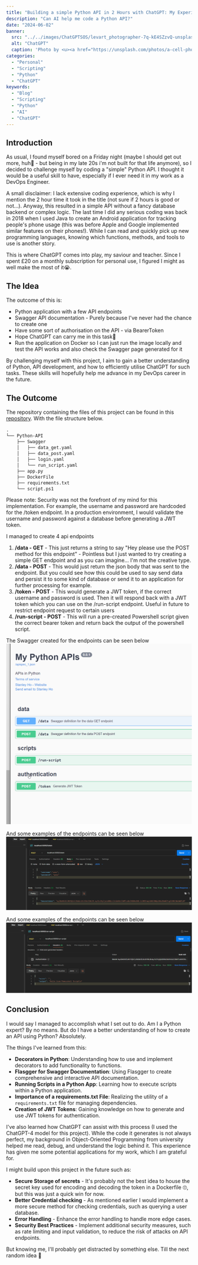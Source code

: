 ```yaml
---
title: "Building a simple Python API in 2 Hours with ChatGPT: My Experience"
description: "Can AI help me code a Python API?"
date: "2024-06-02"
banner:
  src: "../../images/ChatGPTSOS/levart_photographer-7q-kE4SZzvQ-unsplash.jpg"
  alt: "ChatGPT"
  caption: 'Photo by <u><a href="https://unsplash.com/photos/a-cell-phone-sitting-on-top-of-a-laptop-computer-7q-kE4SZzvQ">Levart_Photographer</a></u>'
categories:
  - "Personal"
  - "Scripting"
  - "Python"
  - "ChatGPT"
keywords:
  - "Blog"
  - "Scripting"
  - "Python"
  - "AI"
  - "ChatGPT"
---
```


## Introduction
As usual, I found myself bored on a Friday night (maybe I should get out more, huh🤔 - but being in my late 20s i'm not built for that life anymore), so I decided to challenge myself by coding a "simple" Python API. I thought it would be a useful skill to have, especially if I ever need it in my work as a DevOps Engineer.

A small disclaimer: I lack extensive coding experience, which is why I mention the 2 hour time it took in the title (not sure if 2 hours is good or not...). Anyway, this resulted in a simple API without a fancy database backend or complex logic. The last time I did any serious coding was back in 2018 when I used Java to create an Android application for tracking people's phone usage (this was before Apple and Google implemented similar features on their phones!). While I can read and quickly pick up new programming languages, knowing which functions, methods, and tools to use is another story.

This is where ChatGPT comes into play, my saviour and teacher. Since I spent £20 on a monthly subscription for personal use, I figured I might as well make the most of it😭. 

## The Idea
The outcome of this is:
- Python application with a few API endpoints
- Swagger API documentation - Purely because I've never had the chance to create one
- Have some sort of authorisation on the API - via BearerToken
- Hope ChatGPT can carry me in this task🤞
- Run the application on Docker so I can just run the image locally and test the API works and also check the Swagger page generated for it

By challenging myself with this project, I aim to gain a better understanding of Python, API development, and how to efficiently utilise ChatGPT for such tasks. These skills will hopefully help me advance in my DevOps career in the future.

## The Outcome
The repository containing the files of this project can be found in this [repository](https://github.com/TheStanHo/WeekendPythonApi). With the file structure below.
```
.
└── Python-API
    ├── Swagger
    │   ├── data_get.yaml
    │   ├── data_post.yaml
    │   ├── login.yaml
    │   └── run_script.yaml
    ├── app.py
    ├── DockerFile
    ├── requirements.txt
    └── script.ps1
```
Please note: Security was not the forefront of my mind for this implementation. For example, the username and password are hardcoded for the /token endpoint. In a production environment, I would validate the username and password against a database before generating a JWT token.

I managed to create 4 api endpoints 
1. **/data - GET** - This just returns a string to say "Hey please use the POST method for this endpoint" - Pointless but I just wanted to try creating a simple GET endpoint and as you can imagine... I'm not the creative type. 
2. **/data - POST** - This would just return the json body that was sent to the endpoint. But you could see how this could be used to say send data and persist it to some kind of database or send it to an application for further processing for example.
3. **/token - POST** - This would generate a JWT token, if the correct username and password is used. Then it will respond back with a JWT token which you can use on the /run-script endpoint. Useful in future to restrict endpoint request to certain users
4. **/run-script - POST** - This will run a pre-created Powershell script given the correct bearer token and return back the output of the powershell script.

The Swagger created for the endpoints can be seen below
![Swagger](../../images/ChatGPTSOS/swagger.png "Swagger page")

And some examples of the endpoints can be seen below
![Token endpoint](../../images/ChatGPTSOS/token.png "Token endpoint")

And some examples of the endpoints can be seen below
![Run-script endpoint](../../images/ChatGPTSOS/run-script.png "Run-script endpoint")
## Conclusion
I would say I managed to accomplish what I set out to do. Am I a Python expert? By no means. But do I have a better understanding of how to create an API using Python? Absolutely.

The things I've learned from this:
- **Decorators in Python**: Understanding how to use and implement decorators to add functionality to functions.
- **Flasgger for Swagger Documentation**: Using Flasgger to create comprehensive and interactive API documentation.
- **Running Scripts in a Python App**: Learning how to execute scripts within a Python application.
- **Importance of a requirements.txt File**: Realizing the utility of a `requirements.txt` file for managing dependencies.
- **Creation of JWT Tokens**: Gaining knowledge on how to generate and use JWT tokens for authentication.

I've also learned how ChatGPT can assist with this process (I used the ChatGPT-4 model for this project). While the code it generates is not always perfect, my background in Object-Oriented Programming from university helped me read, debug, and understand the logic behind it. This experience has given me some potential applications for my work, which I am grateful for.

I might build upon this project in the future such as:
- **Secure Storage of secrets** - It's probably not the best idea to house the secret key used for encoding and decoding the token in a Dockerfile 🙄, but this was just a quick win for now. 
- **Better Credential checking** - As mentioned earlier I would implement a more secure method for checking credentials, such as querying a user database.
- **Error Handling** - Enhance the error handling to handle more edge cases.
- **Security Best Practices** -  Implement additional security measures, such as rate limiting and input validation, to reduce the risk of attacks on API endpoints.

But knowing me, I'll probably get distracted by something else. Till the next random idea 🫡